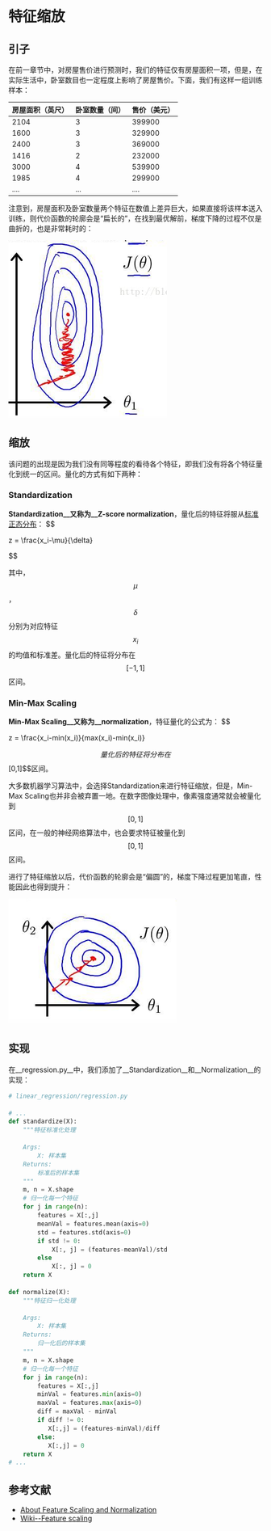 # 特征缩放
## 引子
在前一章节中，对房屋售价进行预测时，我们的特征仅有房屋面积一项，但是，在实际生活中，卧室数目也一定程度上影响了房屋售价。下面，我们有这样一组训练样本：

|房屋面积（英尺）|卧室数量（间）|售价（美元）|
|-------------|------------|---|
|2104|3|399900|
|1600|3|329900|
|2400|3|369000|
|1416|2|232000|
|3000|4|539900|
|1985|4|299900|
|....|...|....|

注意到，房屋面积及卧室数量两个特征在数值上差异巨大，如果直接将该样本送入训练，则代价函数的轮廓会是“扁长的”，在找到最优解前，梯度下降的过程不仅是曲折的，也是非常耗时的：

![未缩放特征的代价函数](../attachments/未缩放特征的代价函数.png)

## 缩放
该问题的出现是因为我们没有同等程度的看待各个特征，即我们没有将各个特征量化到统一的区间。量化的方式有如下两种：

### Standardization
__Standardization__又称为__Z-score normalization__，量化后的特征将服从[标准正态分布](https://zh.wikipedia.org/zh-cn/%E6%AD%A3%E6%80%81%E5%88%86%E5%B8%83)：
$$

z = \frac{x_i-\mu}{\delta}

$$

其中，$$\mu$$，$$\delta$$分别为对应特征$$x_i$$的均值和标准差。量化后的特征将分布在$$[-1,1]$$区间。

### Min-Max Scaling
__Min-Max Scaling__又称为__normalization__，特征量化的公式为：
$$

z = \frac{x_i-min(x_i)}{max(x_i)-min(x_i)}

$$
量化后的特征将分布在$$[0,1]$$区间。

大多数机器学习算法中，会选择Standardization来进行特征缩放，但是，Min-Max Scaling也并非会被弃置一地。在数字图像处理中，像素强度通常就会被量化到$$[0,1]$$区间，在一般的神经网络算法中，也会要求特征被量化到$$[0,1]$$区间。

进行了特征缩放以后，代价函数的轮廓会是“偏圆”的，梯度下降过程更加笔直，性能因此也得到提升：

![缩放了特征的代价函数](../attachments/缩放了特征的代价函数.png)

## 实现
在__regression.py__中，我们添加了__Standardization__和__Normalization__的实现：

```python
# linear_regression/regression.py

# ...
def standardize(X):
    """特征标准化处理

    Args:
        X: 样本集
    Returns:
        标准后的样本集
    """
    m, n = X.shape
    # 归一化每一个特征
    for j in range(n):
        features = X[:,j]
        meanVal = features.mean(axis=0)
        std = features.std(axis=0)
        if std != 0:
            X[:, j] = (features-meanVal)/std
        else
            X[:, j] = 0
    return X

def normalize(X):
    """特征归一化处理

    Args:
        X: 样本集
    Returns:
        归一化后的样本集
    """
    m, n = X.shape
    # 归一化每一个特征
    for j in range(n):
        features = X[:,j]
        minVal = features.min(axis=0)
        maxVal = features.max(axis=0)
        diff = maxVal - minVal
        if diff != 0:
           X[:,j] = (features-minVal)/diff
        else:
           X[:,j] = 0
    return X
# ...
```

## 参考文献
- [About Feature Scaling and Normalization](http://sebastianraschka.com/Articles/2014_about_feature_scaling.html#numpy)
- [Wiki--Feature scaling](https://en.wikipedia.org/wiki/Feature_scaling)